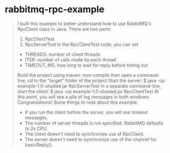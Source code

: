 # rabbitmq-rpc-example
> I built this example to better understand how to use RabbitMQ's RpcClient class in Java.
> There are two parts:
> 1. RpcClientTest
> 2. RpcServerTest
> In the RpcClientTest code, you can set 
> * THREADS: number of client threads
> * ITER: number of calls made by each thread
> * TIMEOUT_MS: how long to wait for reply before timing out
>
> Build the project using maven:
>      mvn compile
> then open a command-line, cd to the "target" folder of the project
> Start the server:
    $ java -cp example-1.0-shaded.jar RpcServerTest
> In a separate command-line, start the client:
    $ java -cp example-1.0-shaded.jar RpcClientTest
> At this point, you will see a pile of log messages in both windows.  Congratulations!
> Some things to note about this example:
> * If you run the client before the server, you will see timeout messages.
> * The number of server threads is not specified.  RabbitMQ defaults to 2x CPU.
> * The client doesn't need to synchronize use of RpcClient.
> * The server doesn't need to synchronize use of the channel for basicReply().
